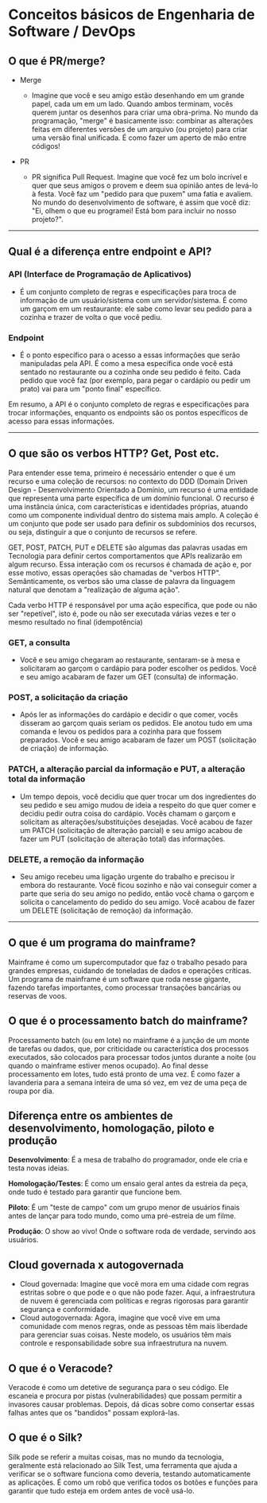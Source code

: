 # Conceitos básicos de Engenharia de Software / DevOps

## O que é PR/merge? 

- Merge  
  - Imagine que você e seu amigo estão desenhando em um grande papel, cada um em um lado. Quando ambos terminam, vocês querem juntar os desenhos para criar uma obra-prima. No mundo da programação, "merge" é basicamente isso: combinar as alterações feitas em diferentes versões de um arquivo (ou projeto) para criar uma versão final unificada. É como fazer um aperto de mão entre códigos!

- PR
  - PR significa Pull Request. Imagine que você fez um bolo incrível e quer que seus amigos o provem e deem sua opinião antes de levá-lo à festa. Você faz um "pedido para que puxem" uma fatia e avaliem. No mundo do desenvolvimento de software, é assim que você diz: "Ei, olhem o que eu programei! Está bom para incluir no nosso projeto?".
  
---
 
## Qual é a diferença entre endpoint e API?

### API (Interface de Programação de Aplicativos) 
- É um conjunto completo de regras e especificações para troca de informação de um usuário/sistema com um servidor/sistema. É como um garçom em um restaurante: ele sabe como levar seu pedido para a cozinha e trazer de volta o que você pediu.

### Endpoint
- É o ponto específico para o acesso a essas informações que serão manipuladas pela API. É como a mesa específica onde você está sentado no restaurante ou a cozinha onde seu pedido é feito. Cada pedido que você faz (por exemplo, para pegar o cardápio ou pedir um prato) vai para um "ponto final" específico.

Em resumo, a API é o conjunto completo de regras e especificações para trocar informações, enquanto os endpoints são os pontos específicos de acesso para essas informações.

---

## O que são os verbos HTTP? Get, Post etc. 

Para entender esse tema, primeiro é necessário entender o que é um recurso e uma coleção de recursos: no contexto do DDD (Domain Driven Design - Desenvolvimento Orientado a Domínio, um recurso é uma entidade que representa uma parte específica de um domínio funcional. O recurso é uma instância única, com características e identidades próprias, atuando como um componente individual dentro do sistema mais amplo. A coleção é um conjunto que pode ser usado para definir os subdomínios dos recursos, ou seja, distinguir a que o conjunto de recursos se refere.

GET, POST, PATCH, PUT e DELETE são algumas das palavras usadas em Tecnologia para definir certos comportamentos que APIs realizarão em algum recurso. 
Essa interação com os recursos é chamada de ação e, por esse motivo, essas operações são chamadas de "verbos HTTP". Semânticamente, os verbos são uma classe de palavra da linguagem natural que denotam a "realização de alguma ação".

Cada verbo HTTP é responsável por uma ação específica, que pode ou não ser "repetível", isto é, pode ou não ser executada várias vezes e ter o mesmo resultado no final (idempotência)
	
### GET, a consulta
- Você e seu amigo chegaram ao restaurante, sentaram-se à mesa e solicitaram ao garçom o cardápio para poder escolher os pedidos. Você e seu amigo acabaram de fazer um GET (consulta) de informação.
		
### POST, a solicitação da criação
- Após ler as informações do cardápio e decidir o que comer, vocês disseram ao garçom quais seriam os pedidos. Ele anotou tudo em uma comanda e levou os pedidos para a cozinha para que fossem preparados. Você e seu amigo acabaram de fazer um POST (solicitação de criação) de informação.
		
### PATCH, a alteração parcial da informação e PUT, a alteração total da informação
- Um tempo depois, você decidiu que quer trocar um dos ingredientes do seu pedido e seu amigo mudou de ideia a respeito do que quer comer e decidiu pedir outra coisa do cardápio. Vocês chamam o garçom e solicitam as alterações/substituições desejadas. Você acabou de fazer um PATCH (solicitação de alteração parcial) e seu amigo acabou de fazer um PUT (solicitação de alteração total) das informações. 

### DELETE, a remoção da informação
- Seu amigo recebeu uma ligação urgente do trabalho e precisou ir embora do restaurante. Você ficou sozinho e não vai conseguir comer a parte que seria do seu amigo no pedido, então você chama o garçom e solicita o cancelamento do pedido do seu amigo. Você acabou de fazer um DELETE (solicitação de remoção) da informação.

---  

## O que é um programa do mainframe?
Mainframe é como um supercomputador que faz o trabalho pesado para grandes empresas, cuidando de toneladas de dados e operações críticas. Um programa de mainframe é um software que roda nesse gigante, fazendo tarefas importantes, como processar transações bancárias ou reservas de voos.

## O que é o processamento batch do mainframe?
Processamento batch (ou em lote) no mainframe é a junção de um monte de tarefas ou dados, que, por criticidade ou característica dos processos executados, são colocados para processar todos juntos durante a noite (ou quando o mainframe estiver menos ocupado). Ao final desse processamento em lotes, tudo está pronto de uma vez.
É como fazer a lavanderia para a semana inteira de uma só vez, em vez de uma peça de roupa por dia.

## Diferença entre os ambientes de desenvolvimento, homologação, piloto e produção

**Desenvolvimento**: É a mesa de trabalho do programador, onde ele cria e testa novas ideias.

**Homologação/Testes**: É como um ensaio geral antes da estreia da peça, onde tudo é testado para garantir que funcione bem.

**Piloto**: É um "teste de campo" com um grupo menor de usuários finais antes de lançar para todo mundo, como uma pré-estreia de um filme.

**Produção**: O show ao vivo! Onde o software roda de verdade, servindo aos usuários.


## Cloud governada x autogovernada​​

- Cloud governada: Imagine que você mora em uma cidade com regras estritas sobre o que pode e o que não pode fazer. Aqui, a infraestrutura de nuvem é gerenciada com políticas e regras rigorosas para garantir segurança e conformidade.
- Cloud autogovernada: Agora, imagine que você vive em uma comunidade com menos regras, onde as pessoas têm mais liberdade para gerenciar suas coisas. Neste modelo, os usuários têm mais controle e responsabilidade sobre sua infraestrutura na nuvem.

## O que é o Veracode?
Veracode é como um detetive de segurança para o seu código. Ele escaneia e procura por pistas (vulnerabilidades) que possam permitir a invasores causar problemas. Depois, dá dicas sobre como consertar essas falhas antes que os "bandidos" possam explorá-las.

## O que é o Silk?
Silk pode se referir a muitas coisas, mas no mundo da tecnologia, geralmente está relacionado ao Silk Test, uma ferramenta que ajuda a verificar se o software funciona como deveria, testando automaticamente as aplicações. É como um robô que verifica todos os botões e funções para garantir que tudo esteja em ordem antes de você usá-lo.

